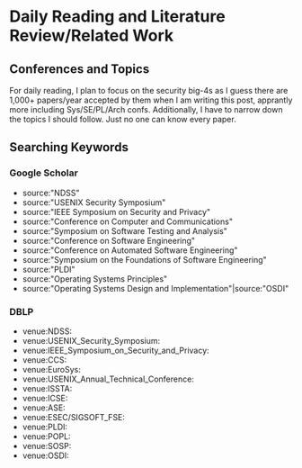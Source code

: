 # Daily Reading and Literature Review/Related Work

## Conferences and Topics

For daily reading, I plan to focus on the security big-4s as I guess there are
1,000+ papers/year accepted by them when I am writing this post, apprantly more
including Sys/SE/PL/Arch confs. Additionally, I have to narrow down the topics
I should follow. Just no one can know every paper.

## Searching Keywords

### Google Scholar

- source:"NDSS"
- source:"USENIX Security Symposium"
- source:"IEEE Symposium on Security and Privacy"
- source:"Conference on Computer and Communications"
- source:"Symposium on Software Testing and Analysis"
- source:"Conference on Software Engineering"
- source:"Conference on Automated Software Engineering"
- source:"Symposium on the Foundations of Software Engineering"
- source:"PLDI"
- source:"Operating Systems Principles"
- source:"Operating Systems Design and Implementation"|source:"OSDI"

### DBLP

- venue:NDSS: 
- venue:USENIX_Security_Symposium: 
- venue:IEEE_Symposium_on_Security_and_Privacy: 
- venue:CCS: 
- venue:EuroSys: 
- venue:USENIX_Annual_Technical_Conference: 
- venue:ISSTA:
- venue:ICSE:
- venue:ASE:
- venue:ESEC/SIGSOFT_FSE: 
- venue:PLDI: 
- venue:POPL: 
- venue:SOSP:
- venue:OSDI:
